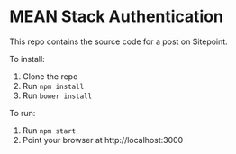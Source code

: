# MEAN Stack Authentication

This repo contains the source code for a post on Sitepoint.

To install:

1. Clone the repo
2. Run `npm install`
3. Run `bower install`

To run:

1. Run `npm start`
2. Point your browser at http://localhost:3000